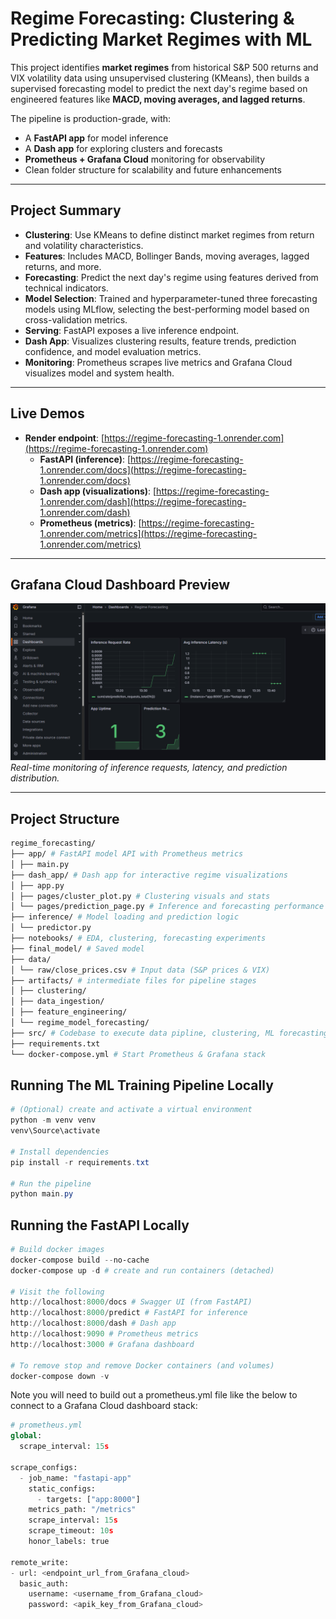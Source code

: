 # Regime Forecasting: Clustering & Predicting Market Regimes with ML

This project identifies **market regimes** from historical S&P 500 returns and VIX volatility data using unsupervised clustering (KMeans), then builds a supervised forecasting model to predict the next day's regime based on engineered features like **MACD, moving averages, and lagged returns**.

The pipeline is production-grade, with:
- A **FastAPI app** for model inference
- A **Dash app** for exploring clusters and forecasts
- **Prometheus + Grafana Cloud** monitoring for observability
- Clean folder structure for scalability and future enhancements

---

## Project Summary

- **Clustering**: Use KMeans to define distinct market regimes from return and volatility characteristics.
- **Features**: Includes MACD, Bollinger Bands, moving averages, lagged returns, and more.
- **Forecasting**: Predict the next day's regime using features derived from technical indicators.
- **Model Selection**: Trained and hyperparameter-tuned three forecasting models using MLflow, selecting the best-performing model based on cross-validation metrics.
- **Serving**: FastAPI exposes a live inference endpoint.
- **Dash App**: Visualizes clustering results, feature trends, prediction confidence, and model evaluation metrics.
- **Monitoring**: Prometheus scrapes live metrics and Grafana Cloud visualizes model and system health.

---

## Live Demos

- **Render endpoint**: [https://regime-forecasting-1.onrender.com](https://regime-forecasting-1.onrender.com)
    - **FastAPI (inference)**: [https://regime-forecasting-1.onrender.com/docs](https://regime-forecasting-1.onrender.com/docs)
    - **Dash app (visualizations)**: [https://regime-forecasting-1.onrender.com/dash](https://regime-forecasting-1.onrender.com/dash)
    - **Prometheus (metrics)**: [https://regime-forecasting-1.onrender.com/metrics](https://regime-forecasting-1.onrender.com/metrics)

---

## Grafana Cloud Dashboard Preview

![grafana_dashboard](./app/Grafana_screenshot.png)  
*Real-time monitoring of inference requests, latency, and prediction distribution.*

---

## Project Structure
```bash
regime_forecasting/
├── app/ # FastAPI model API with Prometheus metrics
│ ├── main.py
├── dash_app/ # Dash app for interactive regime visualizations
│ ├── app.py
│ ├── pages/cluster_plot.py # Clustering visuals and stats
│ └── pages/prediction_page.py # Inference and forecasting performance
├── inference/ # Model loading and prediction logic
│ └── predictor.py
├── notebooks/ # EDA, clustering, forecasting experiments
├── final_model/ # Saved model
├── data/ 
│ └── raw/close_prices.csv # Input data (S&P prices & VIX)
├── artifacts/ # intermediate files for pipeline stages
│ ├── clustering/
│ ├── data_ingestion/
│ ├── feature_engineering/
│ └── regime_model_forecasting/
├── src/ # Codebase to execute data pipline, clustering, ML forecasting HPO, and evaluation
├── requirements.txt
└── docker-compose.yml # Start Prometheus & Grafana stack
```

## Running The ML Training Pipeline Locally
```powershell
# (Optional) create and activate a virtual environment
python -m venv venv
venv\Source\activate

# Install dependencies
pip install -r requirements.txt

# Run the pipeline
python main.py
```

## Running the FastAPI Locally
```powershell
# Build docker images
docker-compose build --no-cache
docker-compose up -d # create and run containers (detached)

# Visit the following
http://localhost:8000/docs # Swagger UI (from FastAPI)
http://localhost:8000/predict # FastAPI for inference
http://localhost:8000/dash # Dash app
http://localhost:9090 # Prometheus metrics
http://localhost:3000 # Grafana dashboard

# To remove stop and remove Docker containers (and volumes)
docker-compose down -v
```

Note you will need to build out a prometheus.yml file like the below to connect to a Grafana Cloud dashboard stack:

```python
# prometheus.yml
global:
  scrape_interval: 15s

scrape_configs:
  - job_name: "fastapi-app"
    static_configs:
      - targets: ["app:8000"]
    metrics_path: "/metrics"
    scrape_interval: 15s
    scrape_timeout: 10s
    honor_labels: true

remote_write:
- url: <endpoint_url_from_Grafana_cloud>
  basic_auth:
    username: <username_from_Grafana_cloud>
    password: <apik_key_from_Grafana_cloud>
```